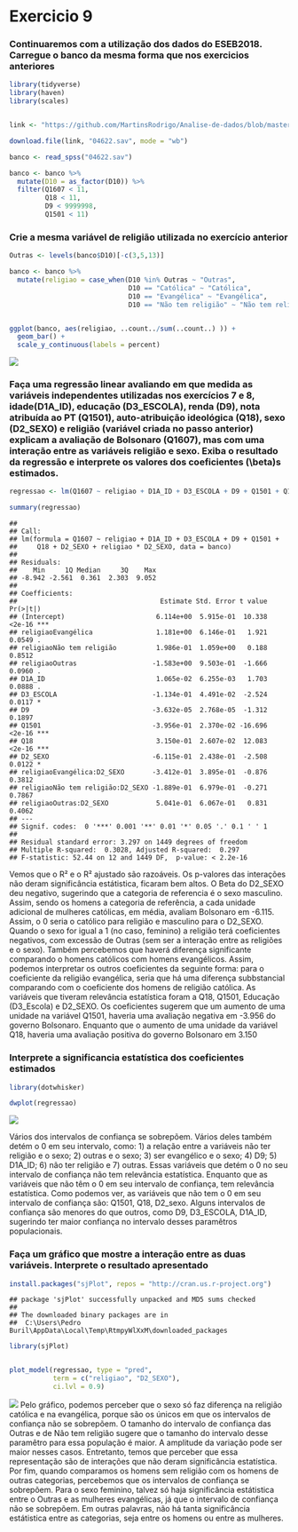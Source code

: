 Exercicio 9
================

### Continuaremos com a utilização dos dados do ESEB2018. Carregue o banco da mesma forma que nos exercicios anteriores

``` r
library(tidyverse)
library(haven)
library(scales)


link <- "https://github.com/MartinsRodrigo/Analise-de-dados/blob/master/04622.sav?raw=true"

download.file(link, "04622.sav", mode = "wb")

banco <- read_spss("04622.sav") 

banco <- banco %>%
  mutate(D10 = as_factor(D10)) %>%
  filter(Q1607 < 11, 
         Q18 < 11,
         D9 < 9999998,
         Q1501 < 11)
```

### Crie a mesma variável de religião utilizada no exercício anterior

``` r
Outras <- levels(banco$D10)[-c(3,5,13)]

banco <- banco %>%
  mutate(religiao = case_when(D10 %in% Outras ~ "Outras",
                              D10 == "Católica" ~ "Católica",
                              D10 == "Evangélica" ~ "Evangélica",
                              D10 == "Não tem religião" ~ "Não tem religião"))


ggplot(banco, aes(religiao, ..count../sum(..count..) )) +
  geom_bar() +
  scale_y_continuous(labels = percent)
```

![](exercicio_9_files/figure-gfm/unnamed-chunk-2-1.png)<!-- -->

### Faça uma regressão linear avaliando em que medida as variáveis independentes utilizadas nos exercícios 7 e 8, idade(D1A\_ID), educação (D3\_ESCOLA), renda (D9), nota atribuída ao PT (Q1501), auto-atribuição ideológica (Q18), sexo (D2\_SEXO) e religião (variável criada no passo anterior) explicam a avaliação de Bolsonaro (Q1607), mas com uma interação entre as variáveis religião e sexo. Exiba o resultado da regressão e interprete os valores dos coeficientes \(\beta\)s estimados.

``` r
regressao <- lm(Q1607 ~ religiao + D1A_ID + D3_ESCOLA + D9 + Q1501 + Q18 + D2_SEXO  + religiao * D2_SEXO, banco)

summary(regressao)
```

    ## 
    ## Call:
    ## lm(formula = Q1607 ~ religiao + D1A_ID + D3_ESCOLA + D9 + Q1501 + 
    ##     Q18 + D2_SEXO + religiao * D2_SEXO, data = banco)
    ## 
    ## Residuals:
    ##    Min     1Q Median     3Q    Max 
    ## -8.942 -2.561  0.361  2.303  9.052 
    ## 
    ## Coefficients:
    ##                                    Estimate Std. Error t value Pr(>|t|)    
    ## (Intercept)                       6.114e+00  5.915e-01  10.338   <2e-16 ***
    ## religiaoEvangélica                1.181e+00  6.146e-01   1.921   0.0549 .  
    ## religiaoNão tem religião          1.986e-01  1.059e+00   0.188   0.8512    
    ## religiaoOutras                   -1.583e+00  9.503e-01  -1.666   0.0960 .  
    ## D1A_ID                            1.065e-02  6.255e-03   1.703   0.0888 .  
    ## D3_ESCOLA                        -1.134e-01  4.491e-02  -2.524   0.0117 *  
    ## D9                               -3.632e-05  2.768e-05  -1.312   0.1897    
    ## Q1501                            -3.956e-01  2.370e-02 -16.696   <2e-16 ***
    ## Q18                               3.150e-01  2.607e-02  12.083   <2e-16 ***
    ## D2_SEXO                          -6.115e-01  2.438e-01  -2.508   0.0122 *  
    ## religiaoEvangélica:D2_SEXO       -3.412e-01  3.895e-01  -0.876   0.3812    
    ## religiaoNão tem religião:D2_SEXO -1.889e-01  6.979e-01  -0.271   0.7867    
    ## religiaoOutras:D2_SEXO            5.041e-01  6.067e-01   0.831   0.4062    
    ## ---
    ## Signif. codes:  0 '***' 0.001 '**' 0.01 '*' 0.05 '.' 0.1 ' ' 1
    ## 
    ## Residual standard error: 3.297 on 1449 degrees of freedom
    ## Multiple R-squared:  0.3028, Adjusted R-squared:  0.297 
    ## F-statistic: 52.44 on 12 and 1449 DF,  p-value: < 2.2e-16

Vemos que o R² e o R² ajustado são razoáveis. Os p-valores
das interações não deram significância estátistica, ficaram bem altos. O
Beta do D2\_SEXO deu negativo, sugerindo que a categoria de referencia é o
sexo masculino. Assim, sendo os homens a categoria de referência, a cada unidade adicional de mulheres
católicas, em média, avaliam Bolsonaro em -6.115. Assim, o 0 seria o católico para religião e
masculino para o D2\_SEXO.  Quando o sexo for igual a 1 (no caso, feminino) a religião terá coeficientes
negativos, com excessão de Outras (sem ser a interação entre as religiões e o sexo). 
Também percebemos que haverá diferença significante comparando o homens católicos com homens evangélicos. 
Assim, podemos interpretar os outros coeficientes da seguinte forma: para o coeficiente da religião evangélica, 
seria que há uma diferença subbstancial comparando com  o coeficiente dos homens de religião católica.
As variáveis que tiveram relevância estatística foram a Q18, Q1501, Educação (D3_Escola) e D2_SEXO. Os coeficientes sugerem que
um aumento de uma unidade na variável Q1501, haveria uma avaliação negativa em -3.956 do governo Bolsonaro. Enquanto que o aumento
de uma unidade da variável Q18, haveria uma avaliação positiva do governo Bolsonaro em 3.150

### Interprete a significancia estatística dos coeficientes estimados

``` r
library(dotwhisker)

dwplot(regressao)
```

![](exercicio_9_files/figure-gfm/unnamed-chunk-4-1.png)<!-- -->

Vários dos intervalos de confiança se sobrepõem. Vários deles também
detém o 0 em seu intervalo, como: 1) a relação entre a variáveis não
ter religião e o sexo; 2) outras e o sexo; 3) ser evangélico e o sexo;
4) D9; 5) D1A\_ID; 6) não ter religião e 7) outras. Essas variáveis que detém o 0 no seu intervalo de confiança não tem relevância estatística.
Enquanto que as variáveis que não têm o 0 em seu intervalo de confiança, tem relevância estatística. Como podemos ver,
as variáveis que não tem o 0 em seu intervalo de confiança são: Q1501, Q18, D2_sexo. 
Alguns intervalos de confiança são menores do que outros, como D9, D3\_ESCOLA, D1A\_ID,
sugerindo ter maior confiança no intervalo desses paramêtros populacionais.

### Faça um gráfico que mostre a interação entre as duas variáveis. Interprete o resultado apresentado

``` r
install.packages("sjPlot", repos = "http://cran.us.r-project.org")
```

    ## package 'sjPlot' successfully unpacked and MD5 sums checked
    ## 
    ## The downloaded binary packages are in
    ##  C:\Users\Pedro Buril\AppData\Local\Temp\RtmpyWlXxM\downloaded_packages

``` r
library(sjPlot)


plot_model(regressao, type = "pred",
           term = c("religiao", "D2_SEXO"),
           ci.lvl = 0.9)
```

![](exercicio_9_files/figure-gfm/unnamed-chunk-5-1.png)<!-- --> Pelo
gráfico, podemos perceber que o sexo só faz diferença na religião
católica e na evangélica, porque são os únicos em que os intervalos de
confiança não se sobrepõem. O tamanho do intervalo de confiança das
Outras e de Não tem religião sugere que o tamanho do intervalo desse
paramêtro para essa população é maior. A amplitude da variação pode ser
maior nesses casos. Entretanto, temos que perceber que essa
representação são de interações que não deram significância estatística.
Por fim, quando comparamos os homens sem religião 
com os homens de outras categorias, percebemos que os intervalos 
de confiança se sobrepõem. Para o sexo feminino, talvez só haja significância
estátistica entre o Outras e as mulheres evangélicas, já que o intervalo 
de confiança não se sobrepõem. Em outras palavras, não há tanta significância 
estátistica entre as categorias, seja entre os homens ou entre as mulheres.
